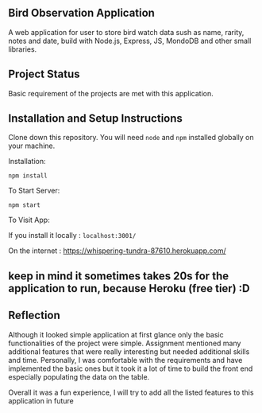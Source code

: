 ## Bird Observation Application

A web application for user to store bird watch data sush as name, rarity, notes and date, build with Node.js, Express, JS,
MondoDB and other small libraries.


## Project Status

Basic requirement of the projects are met with this application. 



## Installation and Setup Instructions
 

Clone down this repository. You will need `node` and `npm` installed globally on your machine.  

Installation:

`npm install`  
 
To Start Server:

`npm start`  

To Visit App:

If you install it locally : `localhost:3001/`

On the internet : https://whispering-tundra-87610.herokuapp.com/
## keep in mind it sometimes takes 20s for the application to run, because Heroku (free tier) :D




## Reflection

Although it looked simple application at first glance only the basic functionalities of the project were simple. Assignment mentioned
many additional features that were really interesting but needed additional skills and time. Personally, I was comfortable with the requirements
and have implemented the basic ones but it took it a lot of time to build the front end especially populating the data on the table.

Overall it was a fun experience, I will try to add all the listed features to this application in future

